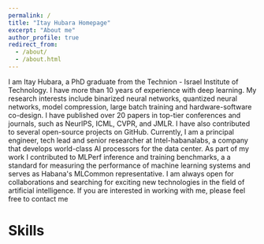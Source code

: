 ```yaml
---
permalink: /
title: "Itay Hubara Homepage"
excerpt: "About me"
author_profile: true
redirect_from: 
  - /about/
  - /about.html
---
```


I am Itay Hubara, a PhD graduate from the Technion - Israel Institute of Technology. I have more than 10 years of experience with deep learning. My research interests include binarized neural networks, quantized neural networks, model compression, large batch training and hardware-software co-design. I have published over 20 papers in top-tier conferences and journals, such as NeurIPS, ICML, CVPR, and JMLR. I have also contributed to several open-source projects on GitHub. Currently, I am a principal engineer, tech lead and senior researcher at Intel-habanalabs, a company that develops world-class AI processors for the data center. As part of my work I contributed to MLPerf inference and training benchmarks, a a standard for measuring the performance of machine learning systems and serves as Habana's MLCommon representative. I am always open for collaborations and searching for exciting new technologies in the field of artificial intelligence. If you are interested in working with me, please feel free to contact me

Skills
======

